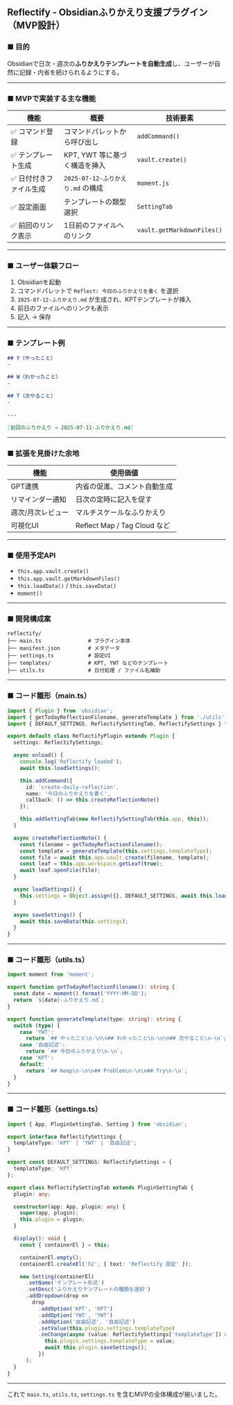 ## Reflectify - Obsidianふりかえり支援プラグイン（MVP設計）

### ■ 目的

Obsidianで日次・週次の**ふりかえりテンプレートを自動生成**し、ユーザーが自然に記録・内省を続けられるようにする。

---

### ■ MVPで実装する主な機能

| 機能           | 概要                             | 技術要素                       |
| ------------ | ------------------------------ | -------------------------- |
| ✅ コマンド登録     | コマンドパレットから呼び出し                 | `addCommand()`             |
| ✅ テンプレート生成   | KPT, YWT 等に基づく構造を挿入            | `vault.create()`           |
| ✅ 日付付きファイル生成 | `2025-07-12-ふりかえり.md` の構成 | `moment.js`                |
| ✅ 設定画面       | テンプレートの類型選択                    | `SettingTab`               |
| ✅ 前回のリンク表示   | 1日前のファイルへのリンク                  | `vault.getMarkdownFiles()` |

---

### ■ ユーザー体験フロー

1. Obsidianを起動
2. コマンドパレットで `Reflect: 今日のふりかえりを書く` を選択
3. `2025-07-12-ふりかえり.md` が生成され、KPTテンプレートが挿入
4. 前日のファイルへのリンクも表示
5. 記入 → 保存

---

### ■ テンプレート例

```markdown
## Y（やったこと）
-

## W（わかったこと）
-

## T（次やること）
-

---

[前回のふりかえり → 2025-07-11-ふりかえり.md]
```

---

### ■ 拡張を見掛けた余地

| 機能        | 使用価値                       |
| --------- | -------------------------- |
| GPT連携     | 内省の促進、コメント自動生成             |
| リマインダー通知  | 日次の定時に記入を促す                |
| 週次/月次レビュー | マルチスケールなふりかえり               |
| 可視化UI     | Reflect Map / Tag Cloud など |

---

### ■ 使用予定API

- `this.app.vault.create()`
- `this.app.vault.getMarkdownFiles()`
- `this.loadData()` / `this.saveData()`
- `moment()`

---

### ■ 開発構成案

```
reflectify/
├── main.ts               # プラグイン本体
├── manifest.json         # メタデータ
├── settings.ts           # 設定UI
├── templates/            # KPT, YWT などのテンプレート
├── utils.ts              # 日付処理 / ファイル名補助
```

---

### ■ コード雛形（main.ts）

```ts
import { Plugin } from 'obsidian';
import { getTodayReflectionFilename, generateTemplate } from './utils';
import { DEFAULT_SETTINGS, ReflectifySettingTab, ReflectifySettings } from './settings';

export default class ReflectifyPlugin extends Plugin {
  settings: ReflectifySettings;

  async onload() {
    console.log('Reflectify loaded');
    await this.loadSettings();

    this.addCommand({
      id: 'create-daily-reflection',
      name: '今日のふりかえりを書く',
      callback: () => this.createReflectionNote()
    });

    this.addSettingTab(new ReflectifySettingTab(this.app, this));
  }

  async createReflectionNote() {
    const filename = getTodayReflectionFilename();
    const template = generateTemplate(this.settings.templateType);
    const file = await this.app.vault.create(filename, template);
    const leaf = this.app.workspace.getLeaf(true);
    await leaf.openFile(file);
  }

  async loadSettings() {
    this.settings = Object.assign({}, DEFAULT_SETTINGS, await this.loadData());
  }

  async saveSettings() {
    await this.saveData(this.settings);
  }
}
```

---

### ■ コード雛形（utils.ts）

```ts
import moment from 'moment';

export function getTodayReflectionFilename(): string {
  const date = moment().format('YYYY-MM-DD');
  return `${date}-ふりかえり.md`;
}

export function generateTemplate(type: string): string {
  switch (type) {
    case 'YWT':
      return `## やったこと\n-\n\n## わかったこと\n-\n\n## 次やること\n-\n`;
    case '自由記述':
      return `## 今日のふりかえり\n-\n`;
    case 'KPT':
    default:
      return `## Keep\n-\n\n## Problem\n-\n\n## Try\n-\n`;
  }
}
```

---

### ■ コード雛形（settings.ts）

```ts
import { App, PluginSettingTab, Setting } from 'obsidian';

export interface ReflectifySettings {
  templateType: 'KPT' | 'YWT' | '自由記述';
}

export const DEFAULT_SETTINGS: ReflectifySettings = {
  templateType: 'KPT'
};

export class ReflectifySettingTab extends PluginSettingTab {
  plugin: any;

  constructor(app: App, plugin: any) {
    super(app, plugin);
    this.plugin = plugin;
  }

  display(): void {
    const { containerEl } = this;

    containerEl.empty();
    containerEl.createEl('h2', { text: 'Reflectify 設定' });

    new Setting(containerEl)
      .setName('テンプレート形式')
      .setDesc('ふりかえりテンプレートの種類を選択')
      .addDropdown(drop =>
        drop
          .addOption('KPT', 'KPT')
          .addOption('YWT', 'YWT')
          .addOption('自由記述', '自由記述')
          .setValue(this.plugin.settings.templateType)
          .onChange(async (value: ReflectifySettings['templateType']) => {
            this.plugin.settings.templateType = value;
            await this.plugin.saveSettings();
          })
      );
  }
}
```

---

これで `main.ts`, `utils.ts`, `settings.ts` を含むMVPの全体構成が揃いました。
